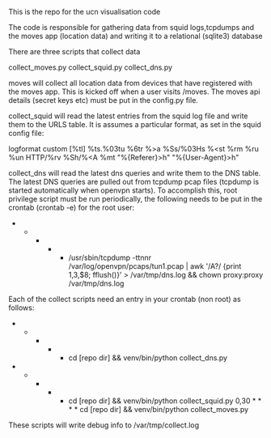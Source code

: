 This is the repo for the ucn visualisation code

The code is responsible for gathering data from squid logs,tcpdumps and the moves app (location data)  and writing it to a relational (sqlite3) database

There are three scripts that collect data

collect_moves.py
collect_squid.py
collect_dns.py

moves will collect all location data from devices that have registered with the moves app.  This is kicked off when a user visits /moves.  The moves api details (secret keys etc) must be put in the config.py file.

collect_squid will read the latest entries from the squid log file and write them to the URLS table.  It is assumes a particular format, as set in the squid config file:

  logformat custom [%tl] %ts.%03tu %6tr %>a %Ss/%03Hs %<st %rm %ru %un HTTP/%rv %Sh/%<A %mt "%{Referer}>h" "%{User-Agent}>h"

collect_dns will read the latest dns queries and write them to the DNS table.  The latest DNS queries are pulled out from tcpdump pcap files (tcpdump is started automatically when openvpn starts).  To accomplish this, root privilege script must be run periodically, the following needs to be put in the crontab (crontab -e) for the root user:

  * * * * * /usr/sbin/tcpdump -ttnnr /var/log/openvpn/pcaps/tun1.pcap | awk '/A\?/ {print $1,$3,$8; fflush()}' > /var/tmp/dns.log && chown proxy:proxy /var/tmp/dns.log

Each of the collect scripts need an entry in your crontab (non root) as follows:

  * * * * * cd [repo dir] && venv/bin/python collect_dns.py
  * * * * * cd [repo dir] && venv/bin/python collect_squid.py
  0,30 * * * * cd [repo dir] && venv/bin/python collect_moves.py  

These scripts will write debug info to /var/tmp/collect.log
